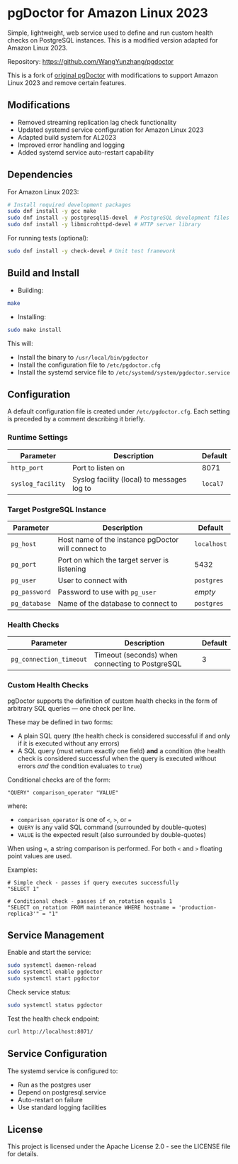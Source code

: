 # pgDoctor for Amazon Linux 2023

Simple, lightweight, web service used to define and run custom health checks on PostgreSQL instances. This is a modified version adapted for Amazon Linux 2023.

Repository: https://github.com/WangYunzhang/pgdoctor

This is a fork of [original pgDoctor](https://github.com/thumbtack/pgdoctor) with modifications to support Amazon Linux 2023 and remove certain features.

## Modifications
- Removed streaming replication lag check functionality
- Updated systemd service configuration for Amazon Linux 2023
- Adapted build system for AL2023
- Improved error handling and logging
- Added systemd service auto-restart capability

## Dependencies

For Amazon Linux 2023:
```bash
# Install required development packages
sudo dnf install -y gcc make
sudo dnf install -y postgresql15-devel  # PostgreSQL development files
sudo dnf install -y libmicrohttpd-devel # HTTP server library
```

For running tests (optional):
```bash
sudo dnf install -y check-devel # Unit test framework
```

## Build and Install

* Building:
```bash
make
```

* Installing:
```bash
sudo make install
```

This will:
- Install the binary to `/usr/local/bin/pgdoctor`
- Install the configuration file to `/etc/pgdoctor.cfg`
- Install the systemd service file to `/etc/systemd/system/pgdoctor.service`

## Configuration

A default configuration file is created under `/etc/pgdoctor.cfg`. Each setting is preceded by a comment describing it briefly.

### Runtime Settings
| Parameter        | Description           | Default  |
| ------------- |-------------|-----|
| `http_port`      | Port to listen on | 8071 |
| `syslog_facility` | Syslog facility (local) to messages log to | `local7` |

### Target PostgreSQL Instance
| Parameter        | Description           | Default  |
| ------------- |-------------|-----|
| `pg_host` | Host name of the instance pgDoctor will connect to | `localhost` |
| `pg_port` | Port on which the target server is listening | 5432 |
| `pg_user` | User to connect with | `postgres` |
| `pg_password` | Password to use with `pg_user` | *empty* |
| `pg_database` | Name of the database to connect to | `postgres` |

### Health Checks
| Parameter        | Description           | Default  |
| ------------- |-------------|-----|
| `pg_connection_timeout` | Timeout (seconds) when connecting to PostgreSQL | 3 |

### Custom Health Checks
pgDoctor supports the definition of custom health checks in the form of arbitrary SQL queries — one check per line.

These may be defined in two forms:
* A plain SQL query (the health check is considered successful if and only if it is executed without any errors)
* A SQL query (must return exactly one field) **and** a condition (the health check is considered successful when the query is executed without errors *and* the condition evaluates to `true`)

Conditional checks are of the form:
```
"QUERY" comparison_operator "VALUE"
```
where:
- `comparison_operator` is one of `<`, `>`, or `=`
- `QUERY` is any valid SQL command (surrounded by double-quotes)
- `VALUE` is the expected result (also surrounded by double-quotes)

When using `=`, a string comparison is performed. For both `<` and `>` floating point values are used.

Examples:
```
# Simple check - passes if query executes successfully
"SELECT 1"

# Conditional check - passes if on_rotation equals 1
"SELECT on_rotation FROM maintenance WHERE hostname = 'production-replica3'" = "1"
```

## Service Management

Enable and start the service:
```bash
sudo systemctl daemon-reload
sudo systemctl enable pgdoctor
sudo systemctl start pgdoctor
```

Check service status:
```bash
sudo systemctl status pgdoctor
```

Test the health check endpoint:
```bash
curl http://localhost:8071/
```

## Service Configuration

The systemd service is configured to:
- Run as the postgres user
- Depend on postgresql.service
- Auto-restart on failure
- Use standard logging facilities

## License

This project is licensed under the Apache License 2.0 - see the LICENSE file for details.
